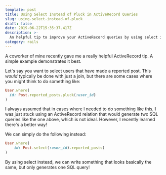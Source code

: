 ```yaml
---
template: post
title: Using Select Instead of Pluck in ActiveRecord Queries
slug: using-select-instead-of-pluck
draft: false
date: 2019-06-22T15:35:37.417Z
description: >-
  An helpful tip to improve your ActiveRecord queries by using select instead of pluck in certain situations.
category: rails
---
```


A coworker of mine recently gave me a really helpful ActiveRecord tip. A simple example demonstrates it best. 

Let's say you want to select users that have made a reported post. This *would* typically be done with just a join, but there are some cases where you might think to do something like:

```ruby
User.where(
  id: Post.reported_posts.pluck(:user_id)
)
```

I always assumed that in cases where I needed to do something like this, I was just stuck using an ActiveRecord relation that would generate two SQL queries like the one above, which is not ideal. However, I recently learned there's a better way!

We can simply do the following instead:

```ruby
User.where(
	id: Post.select(:user_id).reported_posts)
)
```

By using select instead, we can write something that looks basically the same, but only generates one SQL query! 